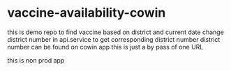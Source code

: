 # vaccine-availability-cowin

this is demo repo to find vaccine based on district and current date 
change district number in api.service to get corresponding district number
district number can be found on cowin app 
this is just a by pass of one URL

this is non prod app 
 